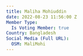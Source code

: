 ```yaml
---
title: Maliha Mohiuddin
date: 2022-08-23 11:56:00 Z
Member Type:
  Is Voting Member: true
Country: Bangladesh
Social Media (Full URL):
  OSM: MaliMohi
---
```


